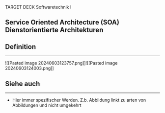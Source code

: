 
TARGET DECK
Softwaretechnik I

Service Oriented Architecture (SOA) Dienstorientierte Architekturen
--
## Definition
***
![[Pasted image 20240603123757.png]]![[Pasted image 20240603124003.png]]
## Siehe auch
***
* Hier immer spezifischer Werden. Z.b. Abbildung linkt zu arten von Abbildungen und nicht umgekehrt